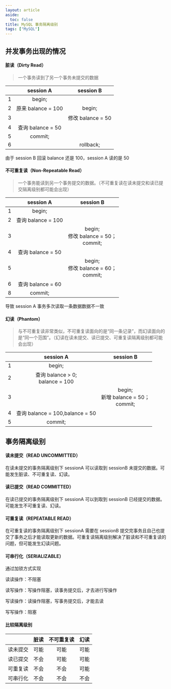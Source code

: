```yaml
---
layout: article
aside:
  toc: false
title: MySQL 事务隔离级别
tags: ["MySQL"]
---
```


## 并发事务出现的情况

#### 脏读（Dirty Read）

> 一个事务读到了另一个事务未提交的数据

|      |     session A      |     session B     |
| :--: | :----------------: | :---------------: |
|  1   |       begin;       |                   |
|  2   | 原来 balance = 100 |      begin;       |
|  3   |                    | 修改 balance = 50 |
|  4   | 查询 balance = 50  |                   |
|  5   |      commit;       |                   |
|  6   |                    |     rollback;     |

由于 session B 回滚 balance 还是 100，session A 读的是 50

#### 不可重复读（Non-Repeatable Read）

> 一个事务能读到另一个事务提交的数据。（不可重复读在读未提交和读已提交隔离级别都可能会出现）

|      |     session A      |                   session B                   |
| :--: | :----------------: | :-------------------------------------------: |
|  1   |       begin;       |                                               |
|  2   | 查询 balance = 100 |                                               |
|  3   |                    | begin; <br />修改 balance = 50；<br />commit; |
|  4   | 查询 balance = 50  |                                               |
|  5   |                    | begin; <br />修改 balance = 60；<br />commit; |
|  6   | 查询 balance = 60  |                                               |
|  8   |      commit;       |                                               |

导致 session A 事务多次读取一条数据数据不一致

#### 幻读（Phantom）

> 与不可重复读非常类似，不可重复读面向的是“同一条记录”，而幻读面向的是“同一个范围”。（幻读在读未提交、读已提交、可重复读隔离级别都可能会出现）

|      |               session A                |                   session B                   |
| :--: | :------------------------------------: | :-------------------------------------------: |
|  1   |                 begin;                 |                                               |
|  2   | 查询 balance > 0;  <br />balance = 100 |                                               |
|  3   |                                        | begin; <br />新增 balance = 50；<br />commit; |
|  4   |    查询 balance = 100,balance = 50     |                                               |
|  5   |                commit;                 |                                               |

## 事务隔离级别

#### 读未提交（READ UNCOMMITTED）

在读未提交的事务隔离级别下 sessionA 可以读取到 sessionB 未提交的数据。可能发生脏读、不可重复读、幻读。

#### 读已提交（READ COMMITTED）

在读已提交的事务隔离级别下 sessionA 可以到取到 sessionB 已经提交的数据。可能发生不可重复读、幻读。

#### 可重复读（REPEATABLE READ）

在可重复读的事务隔离级别下 sessionA 需要在 sessionB 提交完事务且自己也提交了事务之后才能读取更新的数据。可重复读隔离级别解决了脏读和不可重复读的问题，但可能发生幻读问题。

#### 可串行化（SERIALIZABLE）

通过加锁方式实现

读读操作：不阻塞

读写操作：写操作阻塞，读事务提交后，才去进行写操作

写读操作：读操作阻塞，写事务提交后，才能去读

写写操作：阻塞

#### 比较隔离级别

|          | 脏读 | 不可重复读 | 幻读 |
| :------: | :--: | :--------: | :--: |
| 读未提交 | 可能 |    可能    | 可能 |
| 读已提交 | 不会 |    可能    | 可能 |
| 可重复读 | 不会 |    不会    | 可能 |
| 可串行化 | 不会 |    不会    | 不会 |

